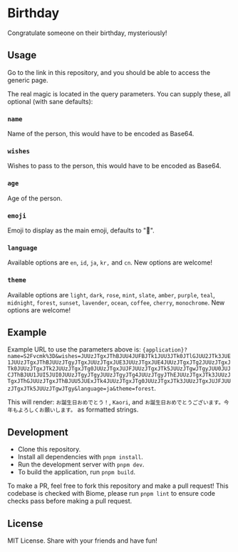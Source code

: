 # Birthday

Congratulate someone on their birthday, mysteriously!

## Usage

Go to the link in this repository, and you should be able to access the generic page.

The real magic is located in the query parameters. You can supply these, all optional (with sane defaults):

### `name`

Name of the person, this would have to be encoded as Base64.

### `wishes`

Wishes to pass to the person, this would have to be encoded as Base64.

### `age`

Age of the person.

### `emoji`

Emoji to display as the main emoji, defaults to "🎉".

### `language`

Available options are `en`, `id`, `ja`, `kr,` and `cn`. New options are welcome!

### `theme`

Available options are `light`, `dark`, `rose`, `mint`, `slate`, `amber`, `purple`, `teal`, `midnight`, `forest`, `sunset`, `lavender`, `ocean`, `coffee`, `cherry`, `monochrome`. New options are welcome!

## Example

Example URL to use the parameters above is: `{application}?name=S2Fvcmk%3D&wishes=JUUzJTgxJThBJUU4JUFBJTk1JUU3JTk0JTlGJUU2JTk3JUE1JUUzJTgxJThBJUUzJTgyJTgxJUUzJTgxJUE3JUUzJTgxJUE4JUUzJTgxJTg2JUUzJTgxJTk0JUUzJTgxJTk2JUUzJTgxJTg0JUUzJTgxJUJFJUUzJTgxJTk5JUUzJTgwJTgyJUU0JUJCJThBJUU1JUI5JUI0JUUzJTgyJTgyJUUzJTgyJTg4JUUzJTgyJThEJUUzJTgxJTk3JUUzJTgxJThGJUUzJTgxJThBJUU5JUExJTk4JUUzJTgxJTg0JUUzJTgxJTk3JUUzJTgxJUJFJUUzJTgxJTk5JUUzJTgwJTgy&language=ja&theme=forest`.

This will render: `お誕生日おめでとう！`, `Kaori`, and `お誕生日おめでとうございます。今年もよろしくお願いします。` as formatted strings.

## Development

- Clone this repository.
- Install all dependencies with `pnpm install`.
- Run the development server with `pnpm dev`.
- To build the application, run `pnpm build`.

To make a PR, feel free to fork this repository and make a pull request! This codebase is checked with Biome, please run `pnpm lint` to ensure code checks pass before making a pull request.

## License

MIT License. Share with your friends and have fun!
